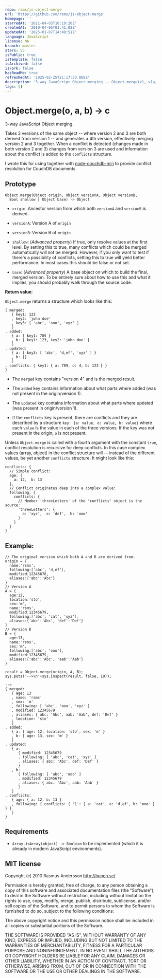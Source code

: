 ```yaml
---
repo: rsms/js-object-merge
url: 'https://github.com/rsms/js-object-merge'
homepage: ''
starredAt: '2021-04-03T18:10:20Z'
createdAt: '2010-04-06T01:41:02Z'
updatedAt: '2025-01-07T14:49:51Z'
language: JavaScript
license: NA
branch: master
stars: 55
isPublic: true
isTemplate: false
isArchived: false
isFork: false
hasReadMe: true
refreshedAt: '2025-02-25T21:17:53.865Z'
description: '3-way JavaScript Object merging -- Object.merge(v1, v1a, v1b) -> v2'
tags: []
---
```


# Object.merge(o, a, b) -> c

3-way JavaScript Object merging.

Takes 3 versions of the same object -- where version 2 and 3 are both derived from version 1 -- and generates a 4th version, effectively merging version 2 and 3 together. When a conflict is detected (changes made in both version 2 and 3) changes from version 3 are used and information about the conflict is added to the `conflicts` structure.

I wrote this for using together with [node-couchdb-min](http://github.com/rsms/node-couchdb-min) to provide conflict resolution for CouchDB documents.

## Prototype

    Object.merge(Object origin, Object versionA, Object versionB,
      Bool shallow | Object base) -> Object

- `origin`: Ancestor version from which both `versionA` and `versionB` is derived.

- `versionA`: Version A of `origin`

- `versionB`: Version B of `origin`

- `shallow`: (*Advanced property*) If true, only resolve values at the first level. By setting this to true, many conflicts which could be merged automatically will not be merged. However, if you only want to test if there's a possibility of conflicts, setting this to true will yield better performance. In most cases this should be false or not set. 

- `base`: (*Advanced property*) A base object on which to build the final, merged version. To be entirely sure about how to use this and what it implies, you should probably walk through the source code.


**Return value:**

`Object.merge` returns a structure which looks like this:

    { merged: 
       { key1: 123
       , key2: 'john doe'
       , key3: [ 'abc', 'ooo', 'xyz' ]
       }
    , added: 
       { a: { key1: 789 }
       , b: { key1: 123, key2: 'john doe' }
       }
    , updated: 
       { a: { key3: [ 'abc', 'd,ef', 'xyz' ] }
       , b: {}
       }
    , conflicts: { key1: { a: 789, o: 4, b: 123 } }
    }

- The `merged` key contains "version 4" and is the merged result.

- The `added` key contains information about what parts where added (was not 
  present in the origin/version 1).

- The `updated` key contains information about what parts where updated (was 
  present in origin/version 1).

- If the `conflicts` key is present, there are conflicts and they are described
  by a structure `key: {a: value, o: value, b: value}` where each `value` is the
  value in each of the three versions. If the key was not present in the origin,
  `o` is not present. 

Unless `Object.merge` is called with a fourth argument with the constant `true`, conflict resolution is recursive for deep conflicts. In this case complex values (array, object) in the conflict structure will -- instead of the different values, be yet another `conflicts` structure. It might look like this:

    conflicts: {
      // Simple conflict:
      age: { 
        a: 12,  b: 13
      },
      // Conflict originates deep into a complex value:
      following: {
        conflicts: {
          // Member 'threeLetters' of the "conflicts" object is the source:
          'threeLetters': {
            a: 'xyz',  o: 'def',  b: 'ooo'
          }
        }
      }
    }


## Example:

    // The original version which both A and B are derived from.
    origin = {
      name:'rsms', 
      following:['abc', 'd,ef'],
      modified:12345678,
      aliases:{'abc':'Abc'}
    }
    // Version A
    A = {
      age:12, 
      location:'sto', 
      sex:'m', 
      name:'rsms', 
      modified:12345679,
      following:['abc', 'cat', 'xyz'],
      aliases:{'abc':'Abc', 'def':'Def'}
    }
    // Version B
    B = {
      age:13, 
      name:'rsms', 
      sex:'m', 
      following:['abc', 'ooo'], 
      modified:12345679, 
      aliases:{'abc':'Abc', 'aab':'Aab'}
    }

    result = Object.merge(origin, A, B);
    sys.puts('-->\n'+sys.inspect(result, false, 10));

    -->
    { merged: 
       { age: 13
       , name: 'rsms'
       , sex: 'm'
       , following: [ 'abc', 'ooo', 'xyz' ]
       , modified: 12345679
       , aliases: { abc: 'Abc', aab: 'Aab', def: 'Def' }
       , location: 'sto'
       }
    , added: 
       { a: { age: 12, location: 'sto', sex: 'm' }
       , b: { age: 13, sex: 'm' }
       }
    , updated: 
       { a: 
          { modified: 12345679
          , following: [ 'abc', 'cat', 'xyz' ]
          , aliases: { abc: 'Abc', def: 'Def' }
          }
       , b: 
          { following: [ 'abc', 'ooo' ]
          , modified: 12345679
          , aliases: { abc: 'Abc', aab: 'Aab' }
          }
       }
    , conflicts: 
       { age: { a: 12, b: 13 }
       , following: { conflicts: { '1': { a: 'cat', o: 'd,ef', b: 'ooo' } } }
       }
    }

## Requirements

- `Array.isArray(object) -> Boolean` to be implemented (which it is already in modern JavaScript environments).

## MIT license

Copyright (c) 2010 Rasmus Andersson <http://hunch.se/>

Permission is hereby granted, free of charge, to any person obtaining a copy
of this software and associated documentation files (the "Software"), to deal
in the Software without restriction, including without limitation the rights
to use, copy, modify, merge, publish, distribute, sublicense, and/or sell
copies of the Software, and to permit persons to whom the Software is
furnished to do so, subject to the following conditions:

The above copyright notice and this permission notice shall be included in
all copies or substantial portions of the Software.

THE SOFTWARE IS PROVIDED "AS IS", WITHOUT WARRANTY OF ANY KIND, EXPRESS OR
IMPLIED, INCLUDING BUT NOT LIMITED TO THE WARRANTIES OF MERCHANTABILITY,
FITNESS FOR A PARTICULAR PURPOSE AND NONINFRINGEMENT. IN NO EVENT SHALL THE
AUTHORS OR COPYRIGHT HOLDERS BE LIABLE FOR ANY CLAIM, DAMAGES OR OTHER
LIABILITY, WHETHER IN AN ACTION OF CONTRACT, TORT OR OTHERWISE, ARISING FROM,
OUT OF OR IN CONNECTION WITH THE SOFTWARE OR THE USE OR OTHER DEALINGS IN
THE SOFTWARE.

